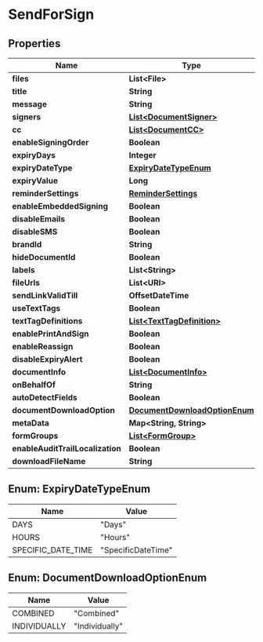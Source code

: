 

# SendForSign


## Properties

| Name | Type | Description | Notes |
|------------ | ------------- | ------------- | -------------|
|**files** | **List&lt;File&gt;** |  |  [optional] |
|**title** | **String** |  |  [optional] |
|**message** | **String** |  |  [optional] |
|**signers** | [**List&lt;DocumentSigner&gt;**](DocumentSigner.md) |  |  [optional] |
|**cc** | [**List&lt;DocumentCC&gt;**](DocumentCC.md) |  |  [optional] |
|**enableSigningOrder** | **Boolean** |  |  [optional] |
|**expiryDays** | **Integer** |  |  [optional] |
|**expiryDateType** | [**ExpiryDateTypeEnum**](#ExpiryDateTypeEnum) |  |  [optional] |
|**expiryValue** | **Long** |  |  [optional] |
|**reminderSettings** | [**ReminderSettings**](ReminderSettings.md) |  |  [optional] |
|**enableEmbeddedSigning** | **Boolean** |  |  [optional] |
|**disableEmails** | **Boolean** |  |  [optional] |
|**disableSMS** | **Boolean** |  |  [optional] |
|**brandId** | **String** |  |  [optional] |
|**hideDocumentId** | **Boolean** |  |  [optional] |
|**labels** | **List&lt;String&gt;** |  |  [optional] |
|**fileUrls** | **List&lt;URI&gt;** |  |  [optional] |
|**sendLinkValidTill** | **OffsetDateTime** |  |  [optional] |
|**useTextTags** | **Boolean** |  |  [optional] |
|**textTagDefinitions** | [**List&lt;TextTagDefinition&gt;**](TextTagDefinition.md) |  |  [optional] |
|**enablePrintAndSign** | **Boolean** |  |  [optional] |
|**enableReassign** | **Boolean** |  |  [optional] |
|**disableExpiryAlert** | **Boolean** |  |  [optional] |
|**documentInfo** | [**List&lt;DocumentInfo&gt;**](DocumentInfo.md) |  |  [optional] |
|**onBehalfOf** | **String** |  |  [optional] |
|**autoDetectFields** | **Boolean** |  |  [optional] |
|**documentDownloadOption** | [**DocumentDownloadOptionEnum**](#DocumentDownloadOptionEnum) |  |  [optional] |
|**metaData** | **Map&lt;String, String&gt;** |  |  [optional] |
|**formGroups** | [**List&lt;FormGroup&gt;**](FormGroup.md) |  |  [optional] |
|**enableAuditTrailLocalization** | **Boolean** |  |  [optional] |
|**downloadFileName** | **String** |  |  [optional] |



## Enum: ExpiryDateTypeEnum

| Name | Value |
|---- | -----|
| DAYS | &quot;Days&quot; |
| HOURS | &quot;Hours&quot; |
| SPECIFIC_DATE_TIME | &quot;SpecificDateTime&quot; |



## Enum: DocumentDownloadOptionEnum

| Name | Value |
|---- | -----|
| COMBINED | &quot;Combined&quot; |
| INDIVIDUALLY | &quot;Individually&quot; |



